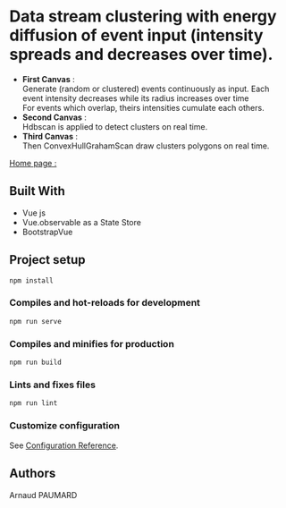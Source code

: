 # Data stream clustering with energy diffusion of event input (intensity spreads and decreases over time). 

- **First Canvas** :   
Generate (random or clustered) events continuously as input.
Each event intensity decreases while its radius increases over time  
For events which overlap, theirs intensities cumulate each others.   
- **Second Canvas** :  
Hdbscan is applied to detect clusters on real time.
- **Third Canvas** :  
Then ConvexHullGrahamScan draw clusters polygons on real time.    

[Home page :](./public/image.png)

## Built With

- Vue js
- Vue.observable as a State Store
- BootstrapVue

## Project setup
```
npm install
```

### Compiles and hot-reloads for development
```
npm run serve
```

### Compiles and minifies for production
```
npm run build
```

### Lints and fixes files
```
npm run lint
```

### Customize configuration
See [Configuration Reference](https://cli.vuejs.org/config/).

## Authors
Arnaud PAUMARD
